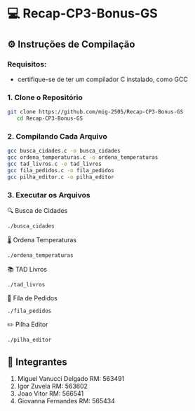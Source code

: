 # 💻 Recap-CP3-Bonus-GS 
## ⚙️ Instruções de Compilação

### Requisitos:
- certifique-se de ter um compilador C instalado, como GCC
  
### 1. Clone o Repositório
```bash
git clone https://github.com/mig-2505/Recap-CP3-Bonus-GS
   cd Recap-CP3-Bonus-GS
```

### 2. Compilando Cada Arquivo
```bash
gcc busca_cidades.c -o busca_cidades
gcc ordena_temperaturas.c -o ordena_temperaturas
gcc tad_livros.c -o tad_livros
gcc fila_pedidos.c -o fila_pedidos
gcc pilha_editor.c -o pilha_editor
```

### 3. Executar os Arquivos

🔍 Busca de Cidades
```bash
./busca_cidades
```

🌡️ Ordena Temperaturas
```bash
./ordena_temperaturas
```

📚 TAD Livros
```bash
./tad_livros
```

🍔 Fila de Pedidos
```bash
./fila_pedidos
```

✏️ Pilha Editor
```bash
./pilha_editor
```

## 👥 Integrantes
1. Miguel Vanucci Delgado RM: 563491
2. Igor Zuvela RM: 563602
3. Joao Vitor RM: 566541
4. Giovanna Fernandes RM: 565434
